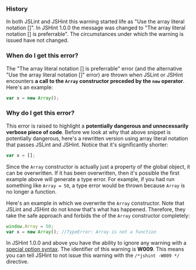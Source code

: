<!---
{
    "titles": [
        "The array literal notation [] is preferrable",
        "Use the array literal notation []",
        "W009"
    ],
    "tools": [
        "jslint",
        "jshint"
    ],
    "author": "jallardice",
    "slugs": [
        "the-object-array-notation-is-preferrable",
        "use-the-array-literal-notation",
        "w009"
    ]
}
-->

### History

In both JSLint and JSHint this warning started life as "Use the array literal notation []". In JSHint 1.0.0 the message
was changed to "The array literal notation [] is preferrable". The circumstances under which the warning is issued have
not changed.

### When do I get this error?

The "The array literal notation [] is preferrable" error (and the alternative "Use the array literal notation []"
error) are thrown when JSLint or JSHint encounters **a call to the `Array` constructor preceded by the `new` operator**. Here's an example:

```javascript
var x = new Array();
```

### Why do I get this error?

This error is raised to highlight a **potentially dangerous and unnecessarily verbose piece of code**. Before we look at why that above snippet is potentially dangerous, here's a rewritten version using array literal notation that passes JSLint and JSHint. Notice that it's significantly shorter:

```javascript
var x = [];
```

Since the `Array` constructor is actually just a property of the global object, it can be overwritten. If it has been overwritten, then it's possible the first example above will generate a type error. For example, if you had run something like `Array = 50`, a type error would be thrown because `Array` is no longer a function.

Here's an example in which we overwrite the `Array` constructor. Note that JSLint and JSHint do not know that's what has happened. Therefore, they take the safe approach and forbids the of the `Array` constructor completely:

```javascript
window.Array = 50;
var x = new Array(); //TypeError: Array is not a function
```

In JSHint 1.0.0 and above you have the ability to ignore any warning with a [special option syntax](http://jshint.com/docs/#options). The identifier of this warning is **W009**. This means you can tell JSHint to not issue this warning with the `/*jshint -W009 */` directive.
